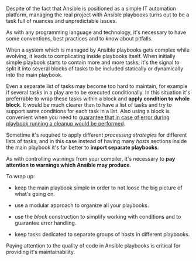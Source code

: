 Despite of the fact that Ansible is positioned as a simple IT automation platform, managing the real project with Ansible playbooks turns out to be a task full of nuances and unpredictable issues.

As with any programming language and technology, it's necessary to have some conventions, best practices and to know about pitfalls.

When a system which is managed by Ansible playbooks gets complex while evolving, it leads to complicating inside playbooks itself.
When initially simple playbook starts to contain more and more tasks, 
it's the signal to split it into several blocks of tasks to be included statically or dynamically into the main playbook.

Even a separate list of tasks may become too hard to maintain, for example if several tasks in a play are to be executed conditionally.
In this situation it's preferrable to wrap these tasks within a block and **apply condition to whole block**.
It would be much clearer than to have a list of tasks and try to support same conditions for each task in a list.
Also using a block is convenient when you need to [guarantee that in case of error during playbook running a cleanup would be performed](http://github.com/agenosov/ansible_notes/tree/master/error_handling).

Sometime it's required to apply different *processing strategies* for different lists of tasks,
and in this case instead of having many *hosts* sections inside the main playbook it's far better to **import separate playbooks**.

As with controlling warnings from your compiler, it's necessary to **pay attention to warnings which Ansible may produce**.

To wrap up:

* keep the main playbook simple in order to not loose the big picture of what's going on.

* use a modular approach to organize all your playbooks.

* use the *block* construction to simplify working with conditions and to guarantee error handling.

* keep tasks dedicated to separate groups of hosts in different playbooks.

Paying attention to the quality of code in Ansible playbooks is critical for providing it's maintainability.